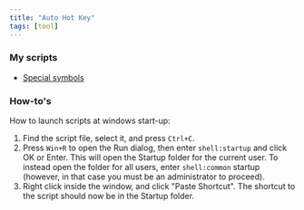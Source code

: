 ```yaml
---
title: "Auto Hot Key"
tags: [tool]
---
```


### My scripts
- [Special symbols](https://gist.github.com/demicuz/bd4d7bd21270e0f93d3ba51b469935c4)

### How-to's
How to launch scripts at windows start-up:
1. Find the script file, select it, and press `Ctrl+C`.
1. Press `Win+R` to open the Run dialog, then enter `shell:startup` and click OK or Enter. This will open the Startup folder for the current user. To instead open the folder for all users, enter `shell:common` startup (however, in that case you must be an administrator to proceed).
1. Right click inside the window, and click "Paste Shortcut". The shortcut to the script should now be in the Startup folder.
